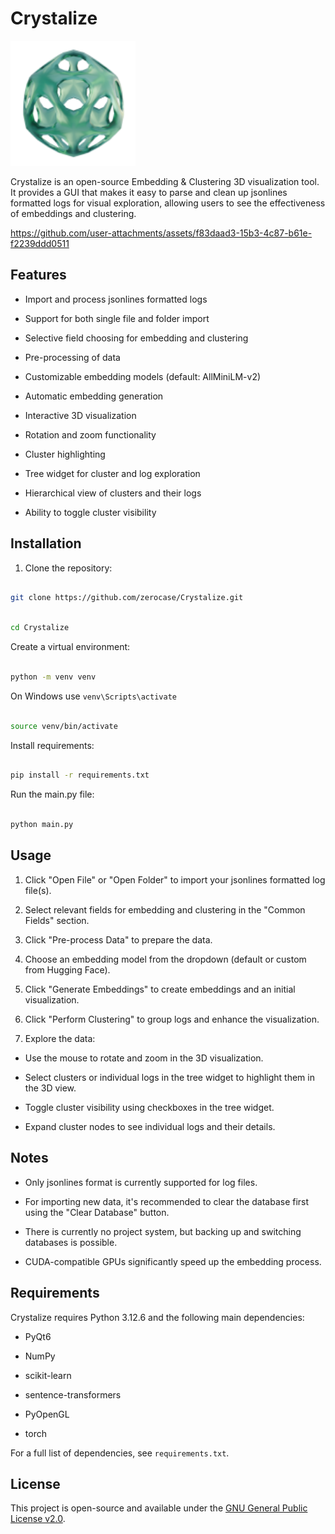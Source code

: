 # Crystalize

<img src="Crystalize.png" alt="Crystalize Logo" width="200"/>

Crystalize is an open-source Embedding & Clustering 3D visualization tool. It provides a GUI that makes it easy to parse and clean up jsonlines formatted logs for visual exploration, allowing users to see the effectiveness of embeddings and clustering.

https://github.com/user-attachments/assets/f83daad3-15b3-4c87-b61e-f2239ddd0511


## Features


- Import and process jsonlines formatted logs

- Support for both single file and folder import

- Selective field choosing for embedding and clustering

- Pre-processing of data

- Customizable embedding models (default: AllMiniLM-v2)

- Automatic embedding generation

- Interactive 3D visualization

- Rotation and zoom functionality

- Cluster highlighting

- Tree widget for cluster and log exploration

- Hierarchical view of clusters and their logs

- Ability to toggle cluster visibility
  

## Installation


1. Clone the repository:

```bash

git clone https://github.com/zerocase/Crystalize.git

```

```bash

cd Crystalize

```


Create a virtual environment:

```bash

python -m venv venv
```

On Windows use `venv\Scripts\activate`
```bash

source venv/bin/activate

```

Install requirements:

```bash

pip install -r requirements.txt

```


Run the main.py file:

```bash

python main.py

```

## Usage

1. Click "Open File" or "Open Folder" to import your jsonlines formatted log file(s).

2. Select relevant fields for embedding and clustering in the "Common Fields" section.

3. Click "Pre-process Data" to prepare the data.

4. Choose an embedding model from the dropdown (default or custom from Hugging Face).

5. Click "Generate Embeddings" to create embeddings and an initial visualization.

6. Click "Perform Clustering" to group logs and enhance the visualization.

7. Explore the data:

- Use the mouse to rotate and zoom in the 3D visualization.

- Select clusters or individual logs in the tree widget to highlight them in the 3D view.

- Toggle cluster visibility using checkboxes in the tree widget.

- Expand cluster nodes to see individual logs and their details.

## Notes

- Only jsonlines format is currently supported for log files.

- For importing new data, it's recommended to clear the database first using the "Clear Database" button.

- There is currently no project system, but backing up and switching databases is possible.

- CUDA-compatible GPUs significantly speed up the embedding process.

## Requirements

Crystalize requires Python 3.12.6 and the following main dependencies:

- PyQt6

- NumPy

- scikit-learn

- sentence-transformers

- PyOpenGL

- torch

For a full list of dependencies, see `requirements.txt`.

## License

This project is open-source and available under the [GNU General Public License v2.0](LICENSE).
